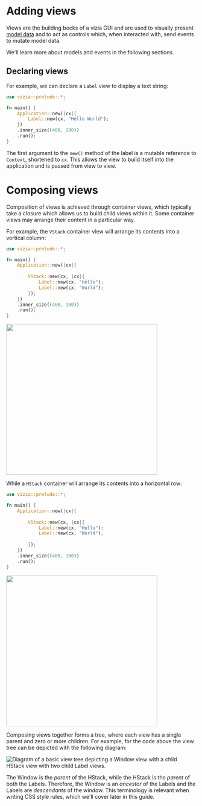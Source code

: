 # Adding views

Views are the building bocks of a vizia GUI and are used to visually present [model data](./models.md) and to act as controls which, when interacted with, send events to mutate model data.

We'll learn more about models and events in the following sections.

## Declaring views

For example, we can declare a `Label` view to display a text string:

```rust
use vizia::prelude::*;

fn main() {
    Application::new(|cx|{
        Label::new(cx, "Hello World");
    })
    .inner_size((400, 200))
    .run();
}
```

The first argument to the `new()` method of the label is a mutable reference to `Context`, shortened to `cx`. This allows the view to build itself into the application and is passed from view to view.

# Composing views

Composition of views is achieved through container views, which typically take a closure which allows us to build child views within it. Some container views may arrange their content in a particular way.

For example, the `VStack` container view will arrange its contents into a vertical column:

```rust
use vizia::prelude::*;

fn main() {
    Application::new(|cx|{
        
        VStack::new(cx, |cx|{    
            Label::new(cx, "Hello");
            Label::new(cx, "World");
        });
    })
    .inner_size((400, 100))
    .run();
}
```
<img src="../../img/vstack.png" alt="" width="400"/>

While a `HStack` container will arrange its contents into a horizontal row:

```rust
use vizia::prelude::*;

fn main() {
    Application::new(|cx|{
        
        VStack::new(cx, |cx|{
            Label::new(cx, "Hello");
            Label::new(cx, "World");
            
        });
    })
    .inner_size((400, 100))
    .run();
}
```

<img src="../../img/hstack.png" alt="" width="400"/>


Composing views together forms a tree, where each view has a single parent and zero or more children. For example, for the code above the view tree can be depicted with the following diagram:

![Diagram of a basic view tree depicting a Window view with a child HStack view with two child Label views.](../../img/basic_tree.svg)

The Window is the *parent* of the HStack, while the HStack is the *parent* of both the Labels. Therefore, the Window is an *ancestor* of the Labels and the Labels are *descendants* of the window. This terminology is relevant when writing CSS style rules, which we'll cover later in this guide.